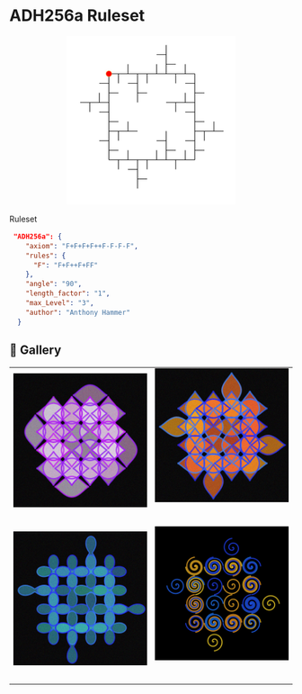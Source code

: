 # ADH256a Ruleset

<p align="center"><img src="./assets/rule-set-images/ADH256a.jpg" alt="ADH256a" width="300px"></p>

Ruleset

```JSON
 "ADH256a": {
    "axiom": "F+F+F+F++F-F-F-F",
    "rules": {
      "F": "F+F++F+FF"
    },
    "angle": "90",
    "length_factor": "1",
    "max_Level": "3",
    "author": "Anthony Hammer"
  }
```

## 🌄 Gallery

<!-- IMAGE-LIST:START - Do not remove or modify this section -->
<!-- prettier-ignore-start -->
<!-- markdownlint-disable -->
<table>
  <tbody>
    <tr>
     <td align="center"><a href=""> <img class="img" src="../assets/Ruleset-shape-examples/ADH256a-kiss.jpg" alt="" style="vertical-align:top;" width="500" /><br /><sub><b><br/></b></sub></a></td>
     <td align="center"><a href=""> <img class="img" src="../assets/Ruleset-shape-examples/ADH256a-kiss2.jpg" alt="" style=" display: block;
    margin-left: auto;
    margin-right: auto;" width="500" /><br /><sub><b><br/></b></sub></a></td>
    </tr>
    <tr>
     <td align="center"><a href=""> <img class="img" src="../assets/Ruleset-shape-examples/ADH256a-cassini.jpg" alt="" style="vertical-align:top;" width="500" /><br /><sub><b><br/></b></sub></a></td>
     <td align="center"><a href=""> <img class="img" src="../assets/Ruleset-shape-examples/ADH256a-archimedes.jpg" alt="" style=" display: block;
    margin-left: auto;
    margin-right: auto;" width="500" /><br /><sub><b><br/></b></sub></a></td>
</tr>

 </tbody>
</table>

<!-- markdownlint-restore -->
<!-- prettier-ignore-end -->

<!-- IMAGE-LIST:END -->
